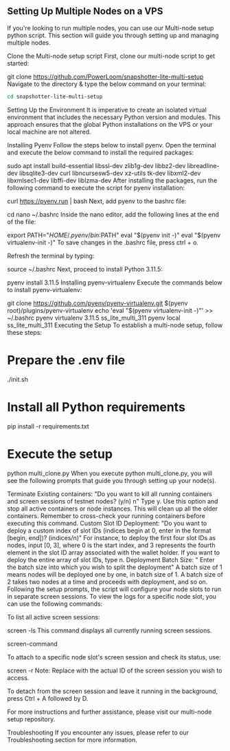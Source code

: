 ## Setting Up Multiple Nodes on a VPS

If you're looking to run multiple nodes, you can use our Multi-node setup python script. This section will guide you through setting up and managing multiple nodes.

Clone the Multi-node setup script
First, clone our multi-node script to get started:

git clone https://github.com/PowerLoom/snapshotter-lite-multi-setup
Navigate to the directory & type the below command on your terminal:

```bash
cd snapshotter-lite-multi-setup
```
Setting Up the Environment
It is imperative to create an isolated virtual environment that includes the necessary Python version and modules. This approach ensures that the global Python installations on the VPS or your local machine are not altered.

Installing Pyenv
Follow the steps below to install pyenv. Open the terminal and execute the below command to install the required packages:

sudo apt install build-essential libssl-dev zlib1g-dev libbz2-dev libreadline-dev libsqlite3-dev curl libncursesw5-dev xz-utils tk-dev libxml2-dev libxmlsec1-dev libffi-dev liblzma-dev
After installing the packages, run the following command to execute the script for pyenv installation:

curl https://pyenv.run | bash
Next, add pyenv to the bashrc file:

cd
nano ~/.bashrc
Inside the nano editor, add the following lines at the end of the file:

export PATH="$HOME/.pyenv/bin:$PATH"
eval "$(pyenv init -)"
eval "$(pyenv virtualenv-init -)"
To save changes in the .bashrc file, press ctrl + o.

Refresh the terminal by typing:

source ~/.bashrc
Next, proceed to install Python 3.11.5:

pyenv install 3.11.5
Installing pyenv-virtualenv
Execute the commands below to install pyenv-virtualenv:

git clone https://github.com/pyenv/pyenv-virtualenv.git $(pyenv root)/plugins/pyenv-virtualenv
echo 'eval "$(pyenv virtualenv-init -)"' >> ~/.bashrc
pyenv virtualenv 3.11.5 ss_lite_multi_311
pyenv local ss_lite_multi_311
Executing the Setup
To establish a multi-node setup, follow these steps:

# Prepare the .env file
./init.sh
# Install all Python requirements
pip install -r requirements.txt
# Execute the setup
python multi_clone.py
When you execute python multi_clone.py, you will see the following prompts that guide you through setting up your node(s).

Terminate Existing containers: "Do you want to kill all running containers and screen sessions of testnet nodes? (y/n) n"
Type y. Use this option and stop all active containers or node instances. This will clean up all the older containers. Remember to cross-check your running containers before executing this command.
Custom Slot ID Deployment: "Do you want to deploy a custom index of slot IDs (indices begin at 0, enter in the format [begin, end])? (indices/n)"
For instance, to deploy the first four slot IDs as nodes, input [0, 3], where 0 is the start index, and 3 represents the fourth element in the slot ID array associated with the wallet holder. If you want to deploy the entire array of slot IDs, type n.
Deployment Batch Size: " Enter the batch size into which you wish to split the deployment"
A batch size of 1 means nodes will be deployed one by one, in batch size of 1. A batch size of 2 takes two nodes at a time and proceeds with deployment, and so on.
Following the setup prompts, the script will configure your node slots to run in separate screen sessions. To view the logs for a specific node slot, you can use the following commands:

To list all active screen sessions:

screen -ls
This command displays all currently running screen sessions.

screen-command

To attach to a specific node slot's screen session and check its status, use:

screen -r <screenId>
Note: Replace <screenId> with the actual ID of the screen session you wish to access.

To detach from the screen session and leave it running in the background, press Ctrl + A followed by D.

For more instructions and further assistance, please visit our multi-node setup repository.

Troubleshooting
If you encounter any issues, please refer to our Troubleshooting section for more information.
